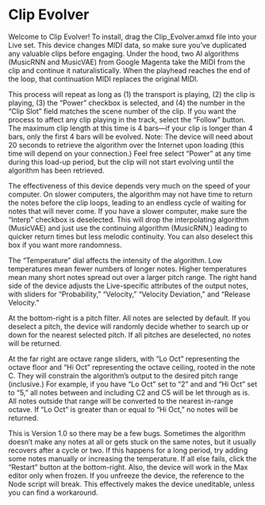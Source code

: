 # Clip Evolver

Welcome to Clip Evolver! To install, drag the Clip_Evolver.amxd file into your Live set. This device changes MIDI data, so make sure you’ve duplicated any valuable clips before engaging. Under the hood, two AI algorithms (MusicRNN and MusicVAE) from Google Magenta take the MIDI from the clip and continue it naturalistically. When the playhead reaches the end of the loop, that continuation MIDI replaces the original MIDI.

This process will repeat as long as (1) the transport is playing, (2) the clip is playing, (3) the “Power” checkbox is selected, and (4) the number in the “Clip Slot” field matches the scene number of the clip. If you want the process to affect any clip playing in the track, select the “Follow” button. The maximum clip length at this time is 4 bars—if your clip is longer than 4 bars, only the first 4 bars will be evolved. Note: The device will need about 20 seconds to retrieve the algorithm over the Internet upon loading (this time will depend on your connection.) Feel free select “Power” at any time during this load-up period, but the clip will not start evolving until the algorithm has been retrieved.

The effectiveness of this device depends very much on the speed of your computer. On slower computers, the algorithm may not have time to return the notes before the clip loops, leading to an endless cycle of waiting for notes that will never come. If you have a slower computer, make sure the “Interp” checkbox is deselected. This will drop the interpolating algorithm (MusicVAE) and just use the continuing algorithm (MusicRNN,) leading to quicker return times but less melodic continuity. You can also deselect this box if you want more randomness.

The “Temperature” dial affects the intensity of the algorithm. Low temperatures mean fewer numbers of longer notes. Higher temperatures mean many short notes spread out over a larger pitch range. The right hand side of the device adjusts the Live-specific attributes of the output notes, with sliders for “Probability,” “Velocity,” “Velocity Deviation,” and “Release Velocity.”

At the bottom-right is a pitch filter. All notes are selected by default. If you deselect a pitch, the device will randomly decide whether to search up or down for the nearest selected pitch. If all pitches are deselected, no notes will be returned.

At the far right are octave range sliders, with “Lo Oct” representing the octave floor and “Hi Oct” representing the octave ceiling, rooted in the note C. They will constrain the algorithm’s output to the desired pitch range (inclusive.) For example, if you have “Lo Oct” set to “2” and and “Hi Oct” set to “5,” all notes between and including C2 and C5 will be let through as is. All notes outside that range will be converted to the nearest in-range octave. If “Lo Oct” is greater than or equal to “Hi Oct,” no notes will be returned.

This is Version 1.0 so there may be a few bugs. Sometimes the algorithm doesn’t make any notes at all or gets stuck on the same notes, but it usually recovers after a cycle or two. If this happens for a long period, try adding some notes manually or increasing the temperature. If all else fails, click the “Restart” button at the bottom-right. Also, the device will work in the Max editor only when frozen. If you unfreeze the device, the reference to the Node script will break. This effectively makes the device uneditable, unless you can find a workaround.
